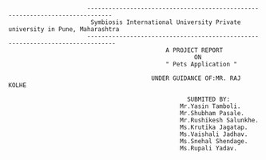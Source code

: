 

                          -----------------------------------------------------------------------------
                           Symbiosis International University Private university in Pune, Maharashtra
                          ------------------------------------------------------------------------------
                                                A PROJECT REPORT 
                                                        ON
                                                " Pets Application "
                                                                        
                                            UNDER GUIDANCE OF:MR. RAJ KOLHE 
                                                                 
                                                      SUBMITED BY:
                                                    Mr.Yasin Tamboli.
                                                    Mr.Shubham Pasale.
                                                    Mr.Rushikesh Salunkhe.
                                                    Ms.Krutika Jagatap.
                                                    Ms.Vaishali Jadhav.
                                                    Ms.Snehal Shendage.
                                                    Ms.Rupali Yadav.
